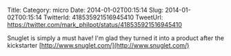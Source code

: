 Title: 
Category: micro
Date: 2014-01-02T00:15:14
Slug: 2014-01-02T00:15:14
TwitterId: 418535921516945410
TweetUrl: https://twitter.com/mark_philpot/status/418535921516945410

Snuglet is simply a must have! I'm glad they turned it into a product after the kickstarter [http://www.snuglet.com/](http://www.snuglet.com/)